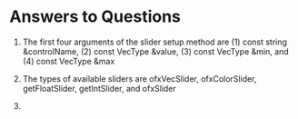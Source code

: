 # Answers to Questions
1. The first four arguments of the slider setup method are (1) const string &controlName, (2) const VecType &value, (3) const VecType &min, and (4) const VecType &max

2. The types of available sliders are ofxVecSlider, ofxColorSlider, getFloatSlider, getIntSlider, and ofxSlider

3. 
